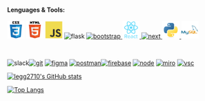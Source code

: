 <h4 align="left"> Lenguages & Tools: </h4>

<a href="https://www.w3schools.com/css/" target="_blank"> <img src="https://raw.githubusercontent.com/devicons/devicon/master/icons/css3/css3-original-wordmark.svg" alt="css3" width="40" height="40"/></a> <a href="https://www.w3.org/html/" target="_blank"> 
<img src="https://raw.githubusercontent.com/devicons/devicon/master/icons/html5/html5-original-wordmark.svg" alt="html5" width="40" height="40"/></a> <a href="https://developer.mozilla.org/en-US/docs/Web/JavaScript" target="_blank">
<img src="https://raw.githubusercontent.com/devicons/devicon/master/icons/javascript/javascript-original.svg" alt="javascript" width="40" height="40"/></a> 
<img src="https://img.icons8.com/nolan/64/flask.png" alt="flask" width="40" height="40" /> <a href="[https://git-scm.com](https://icons8.com/icon/ewGOClUtmFX4/flask)" target="_blank"></a>
<a href="https://www.flaticon.com/free-icon/bootstrap_5968672?term=bootstrap&page=1&position=1&page=1&position=1&related_id=5968672&origin=style" target="_blank"> <img src="https://user-images.githubusercontent.com/83027075/178180097-0b5063d0-e9a9-47d2-981c-ffe71cd4f675.png" alt="bootstrap" width="40" height="40"/> </a>
<a href="https://reactjs.org/" target="_blank"> 
<img src="https://raw.githubusercontent.com/devicons/devicon/master/icons/react/react-original-wordmark.svg" alt="react" width="40" height="40"/> 
 <img src="https://cdn.worldvectorlogo.com/logos/next-js.svg" alt="next" width="40" height="40"/> 
<a href="https://www.python.org" target="_blank"> <img src="https://raw.githubusercontent.com/devicons/devicon/master/icons/python/python-original.svg" alt="python" width="40" height="40"/> 
<a href="https://www.mysql.com/" target="_blank"> <img src="https://raw.githubusercontent.com/devicons/devicon/master/icons/mysql/mysql-original-wordmark.svg" alt="mysql" width="40" height="40"/></a> 

 <br>
 
<img src="https://cdn.bfldr.com/5H442O3W/at/pl546j-7le8zk-6gwiyo/Slack_Mark.svg?auto=webp&format=png" alt="slack" width="40" height="40" /><a href="https://git-scm.com/" target="_blank"><img src="https://www.vectorlogo.zone/logos/git-scm/git-scm-icon.svg" alt="git" width="40" height="40"/></a> <a href="https://www.flaticon.com/free-icon/figma_5968705?term=figma&related_id=5968705"> 
<img src="https://user-images.githubusercontent.com/83027075/178178937-b27e9512-35f8-4813-bb0b-3a495e797731.png" alt="figma" width="40" height="40"/></a> <a href="https://postman.com" target="_blank"> 
<img src="https://www.vectorlogo.zone/logos/getpostman/getpostman-icon.svg" alt="postman" width="40" height="40"/><img src="https://www.gstatic.com/mobilesdk/160503_mobilesdk/logo/2x/firebase_28dp.png" alt="firebase" width="40" height="40"/></a> <a href="https://firebase.google.com/"> 
<img src="https://nodejs.org/static/images/logo.svg" alt="node" width="40" height="40"/></a> <a href="https://nodejs.org/en/"> 
<img src="https://seeklogo.com/images/M/miro-logo-A7556EE400-seeklogo.com.png" alt="miro" width="40" height="40"/></a> <a href="https://seeklogo.com/vector-logo/401278/miro"> 
<img src="https://cdn-icons-png.flaticon.com/512/906/906324.png" alt="vsc" width="40" height="40"/></a> <a href="https://www.flaticon.com/free-icon/visual-studio_906324"> 

![legg2710's GitHub stats](https://github-readme-stats.vercel.app/api?username=legg2710&theme=dark&show_icons=true)

[![Top Langs](https://github-readme-stats.vercel.app/api/top-langs/?username=legg2710&layout=compact&theme=dark)](https://github.com/legg2710/github-readme-stats)

